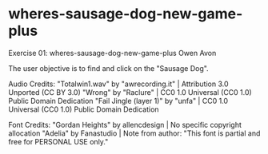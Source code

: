 # wheres-sausage-dog-new-game-plus

Exercise 01: wheres-sausage-dog-new-game-plus
Owen Avon

The user objective is to find and click on the "Sausage Dog".

Audio Credits:
"Totalwin1.wav" by "awrecording.it" | Attribution 3.0 Unported (CC BY 3.0)
"Wrong" by "Raclure" | CC0 1.0 Universal (CC0 1.0) Public Domain Dedication
"Fail Jingle (layer 1)" by "unfa" |  CC0 1.0 Universal (CC0 1.0) Public Domain Dedication

Font Credits:
"Gordan Heights" by allencdesign | No specific copyright allocation
"Adelia" by Fanastudio | Note from author: "This font is partial and free for PERSONAL USE only."
